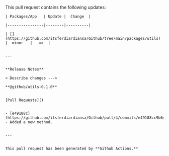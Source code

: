  This pull request contains the following updates:


    | Packages/App   | Update |  Change  |

    |----------------|--------|----------|

    | [](https://github.com/itsferdiardiansa/Github/tree/main/packages/utils)  |  minor   |   =>  |


    ---


    **Release Notes**

    < Describe changes --->

    **@github/utils-0.1.0**


    [Pull Requests]()


    - [e49188c](https://github.com/itsferdiardiansa/Github/pull/4/commits/e49188cc9b64202e70fcb0f3ee2719687136211b) - Added a new method.


    ---


    This pull request has been generated by **Github Actions.**

